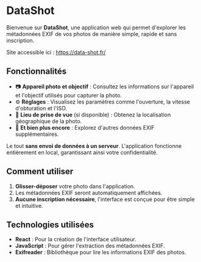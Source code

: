 # DataShot

Bienvenue sur **DataShot**, une application web qui permet d'explorer les métadonnées EXIF de vos photos de manière simple, rapide et sans inscription. 

Site accessible ici :  <https://data-shot.fr/>

## Fonctionnalités

- 📷 **Appareil photo et objectif** : Consultez les informations sur l'appareil et l'objectif utilisés pour capturer la photo.
- ⚙️ **Réglages** : Visualisez les paramètres comme l'ouverture, la vitesse d'obturation et l'ISO.
- 📍 **Lieu de prise de vue** (si disponible) : Obtenez la localisation géographique de la photo.
- 🎨 **Et bien plus encore** : Explorez d'autres données EXIF supplémentaires.

Le tout **sans envoi de données à un serveur**. L'application fonctionne entièrement en local, garantissant ainsi votre confidentialité.

## Comment utiliser

1. **Glisser-déposer** votre photo dans l'application.
2. Les métadonnées EXIF seront automatiquement affichées.
3. **Aucune inscription nécessaire**, l'interface est conçue pour être simple et intuitive.

## Technologies utilisées

- **React** : Pour la création de l'interface utilisateur.
- **JavaScript** : Pour gérer l'extraction des métadonnées EXIF.
- **Exifreader** : Bibliothèque pour lire les informations EXIF des photos.
